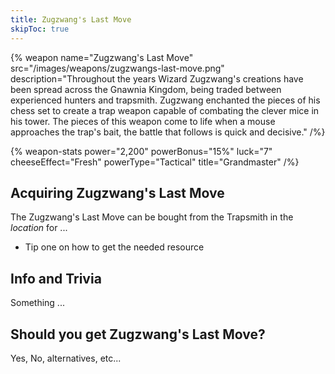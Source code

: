```yaml
---
title: Zugzwang's Last Move
skipToc: true
---
```


{% weapon
 name="Zugzwang's Last Move"
 src="/images/weapons/zugzwangs-last-move.png"
 description="Throughout the years Wizard Zugzwang's creations have been spread across the Gnawnia Kingdom, being traded between experienced hunters and trapsmith. Zugzwang enchanted the pieces of his chess set to create a trap weapon capable of combating the clever mice in his tower. The pieces of this weapon come to life when a mouse approaches the trap's bait, the battle that follows is quick and decisive."
/%}

{% weapon-stats
 power="2,200"
 powerBonus="15%"
 luck="7"
 cheeseEffect="Fresh"
 powerType="Tactical"
 title="Grandmaster"
/%}

## Acquiring Zugzwang's Last Move

The Zugzwang's Last Move can be bought from the Trapsmith in the *location* for ...

- Tip one on how to get the needed resource

## Info and Trivia

Something ...

## Should you get Zugzwang's Last Move?

Yes, No, alternatives, etc...
